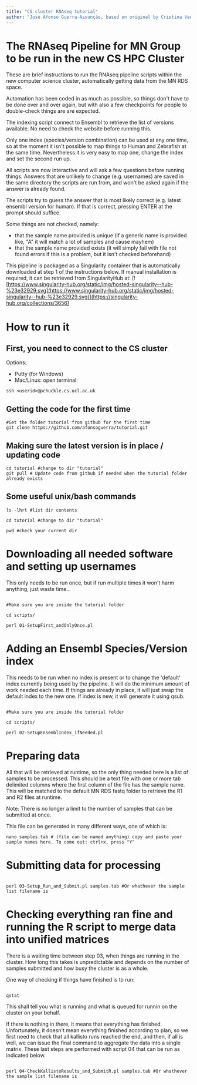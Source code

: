```yaml
---
title: "CS cluster RNAseq tutorial"
author: "José Afonso Guerra-Assunção, based on original by Cristina Venturini"
---
```


# The RNAseq Pipeline for MN Group to be run in the new CS HPC Cluster

These are brief instructions to run the RNAseq pipeline scripts within the new computer science cluster, automatically getting data from the MN RDS space.

Automation has been coded in as much as possible, so things don't have to be done over and over again, but with also a few checkpoints for people to double-check things are are expected. 

The indexing script connect to Ensembl to retrieve the list of versions available. No need to check the website before running this. 

Only one index (species/version combination) can be used at any one time, so at the moment it isn't possible to map things to Human and Zebrafish at the same time. Nevertheless it is very easy to map one, change the index and set the second run up. 

All scripts are now interactive and will ask a few questions before running things. Answers that are unlikely to change (e.g. usernames) are saved in the same directory the scripts are run from, and won't be asked again if the answer is already found. 

The scripts try to guess the answer that is most likely correct (e.g. latest ensembl version for human). If that is correct, pressing ENTER at the prompt should suffice. 

Some things are not checked, namely:
- that the sample name provided is unique (if a generic name is provided like, "A" it will match a lot of samples and cause mayhem)
- that the sample name provided exists (it will simply fail with file not found errors if this is a problem, but it isn't checked beforehand)

This pipeline is packaged as a Singularity container that is automatically downloaded at step 1 of the instructions below. If manual installation is required, it can be retrieved from SingularityHub at:
[![https://www.singularity-hub.org/static/img/hosted-singularity--hub-%23e32929.svg](https://www.singularity-hub.org/static/img/hosted-singularity--hub-%23e32929.svg)](https://singularity-hub.org/collections/3656)


# How to run it


## First, you need to connect to the CS cluster

Options:
- Putty (for Windows)
- Mac/Linux: open terminal:
```{bash,eval = FALSE}
ssh <userid>@pchuckle.cs.ucl.ac.uk
```


## Getting the code for the first time

```{bash,eval = FALSE}
#Get the folder tutorial from github for the first time
git clone https://github.com/afonsoguerra/tutorial.git

```

## Making sure the latest version is in place / updating code

```{bash,eval = FALSE}
cd tutorial #change to dir "tutorial"
git pull # Update code from github if needed when the tutorial folder already exists
```


## Some useful unix/bash commands
```{bash,eval = FALSE}
ls -lhrt #list dir contents

cd tutorial #change to dir "tutorial"

pwd #check your current dir
```


# Downloading all needed software and setting up usernames 

This only needs to be run once, but if run multiple times it won't harm anything, just waste time...

```{bash,eval = FALSE}

#Make sure you are inside the tutorial folder

cd scripts/

perl 01-SetupFirst_andOnlyOnce.pl

```


# Adding an Ensembl Species/Version index 

This needs to be run when no index is present or to change the 'default' index currently being used by the pipeline. It will do the minimum amount of work needed each time. If things are already in place, it will just swap the default index to the new one. If index is new, it will generate it using qsub. 

```{bash,eval = FALSE}

#Make sure you are inside the tutorial folder

cd scripts/

perl 02-SetupEnsemblIndex_ifNeeded.pl

```




# Preparing data

All that will be retrieved at runtime, so the only thing needed here is a list of samples to be processed. This should be a text file with one or more tab delimited columns where the first column of the file has the sample name. This will be matched to the default MN RDS fastq folder to retrieve the R1 and R2 files at runtime. 

Note: There is no longer a limit to the number of samples that can be submitted at once.

This file can be generated in many different ways, one of which is:

```{bash,eval = FALSE}
nano samples.tab # (file can be named anything) copy and paste your sample names here. To come out: ctrl+x, press "Y"
```



# Submitting data for processing

```{bash,eval = FALSE}

perl 03-Setup_Run_and_Submit.pl samples.tab #Or whathever the sample list filename is

```


# Checking everything ran fine and running the R script to merge data into unified matrices

There is a waiting time between step 03, when things are running in the cluster. How long this takes is unpredictable and depends on the number of samples submitted and how busy the cluster is as a whole.

One way of checking if things have finished is to run:

```{bash,eval = FALSE}

qstat

```

This shall tell you what is running and what is queued for runnin on the cluster on your behalf. 

If there is nothing in there, it means that everything has finished. Unfortunately, it doesn't mean everything finished according to plan, so we first need to check that all kallisto runs reached the end, and then, if all is well, we can issue the final command to aggregate the data into a single matrix. These last steps are performed with script 04 that can be run as indicated below. 


```{bash,eval = FALSE}

perl 04-CheckKallistoResults_and_SubmitR.pl samples.tab #Or whathever the sample list filename is


```



<!-- 
Get temp cmp and tpm matrix
First time you run this: 
```{bash,eval = FALSE}
/share/apps/R-3.5.1/bin/R
```

```{r,eval = FALSE}
#copy and paste this and follow instruction for personal library
if (!requireNamespace("BiocManager", quietly = TRUE))
    install.packages("BiocManager")
#then copy and paste this:
BiocManager::install("tximport", version = "3.8") #tximport
BiocManager::install("biomaRt", version = "3.8")  #biomart
install.packages("reshape","dplyr")

#to exit type: q() 

```

```{bash,eval = FALSE}
cd results/
/share/apps/R-3.5.1/bin/R CMD BATCH ../scripts/processing_rnaseq_step2.r
```

 -->